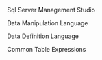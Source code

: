 Sql Server Management Studio

Data Manipulation Language

Data Definition Language

Common Table Expressions
